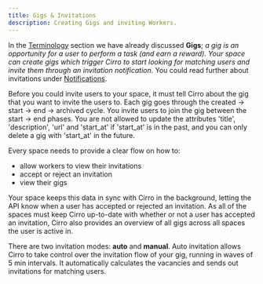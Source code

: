 ```yaml
---
title: Gigs & Invitations
description: Creating Gigs and inviting Workers.
---
```

In the [Terminology](https://guides.cirro.io/docs/terminology) section we have already discussed **Gigs**; *a gig is an opportunity for a user to perform a task (and earn a reward). Your space can create gigs which trigger Cirro to start looking for matching users and invite them through an invitation notification.* You could read further about invitations under [Notifications](https://guides.cirro.io/docs/features/notifications).

Before you could invite users to your space, it must tell Cirro about the gig that you want to invite the users to. Each gig goes through the created -> start -> end -> archived cycle. You invite users to join the gig between the start -> end phases. You are not allowed to update the attributes 'title', 'description', 'url' and 'start_at' if 'start_at' is in the past, and you can only delete a gig with 'start_at' in the future.

Every space needs to provide a clear flow on how to:
* allow workers to view their invitations
* accept or reject an invitation
* view their gigs

Your space keeps this data in sync with Cirro in the background, letting the API know when a user has accepted or rejected an invitation.
As all of the spaces must keep Cirro up-to-date with whether or not a user has accepted an invitation, Cirro also provides an overview of all gigs across all spaces the user is active in.

There are two invitation modes: **auto** and **manual**. Auto invitation allows Cirro to take control over the invitation flow of your gig, running in waves of 5 min intervals. It automatically calculates the vacancies and sends out invitations for matching users.
